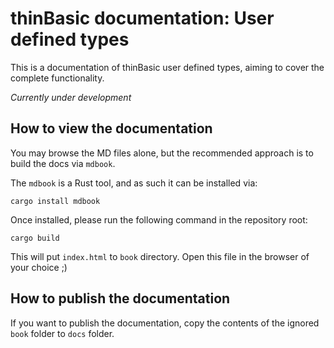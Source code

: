 # thinBasic documentation: User defined types

This is a documentation of thinBasic user defined types, aiming to cover the complete functionality.

*Currently under development*

## How to view the documentation
You may browse the MD files alone, but the recommended approach is to build the docs via `mdbook`.

The `mdbook` is a Rust tool, and as such it can be installed via:
```
cargo install mdbook
```

Once installed, please run the following command in the repository root:
```
cargo build
```

This will put `index.html` to `book` directory. Open this file in the browser of your choice ;)

## How to publish the documentation
If you want to publish the documentation, copy the contents of the ignored `book` folder to `docs` folder.
